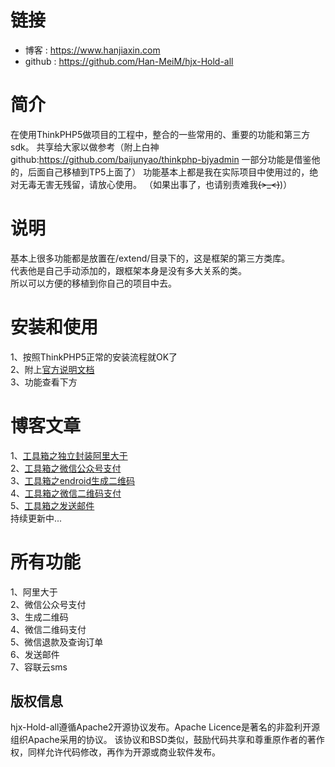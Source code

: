 链接
===============
- 博客 : https://www.hanjiaxin.com
- github : https://github.com/Han-MeiM/hjx-Hold-all

简介
===============
在使用ThinkPHP5做项目的工程中，整合的一些常用的、重要的功能和第三方sdk。
共享给大家以做参考（附上白神github:https://github.com/baijunyao/thinkphp-bjyadmin  一部分功能是借鉴他的，后面自己移植到TP5上面了）
功能基本上都是我在实际项目中使用过的，绝对无毒无害无残留，请放心使用。  （如果出事了，也请别责难我~~~~(>_<)~~~~)）

说明
===============
基本上很多功能都是放置在/extend/目录下的，这是框架的第三方类库。  
代表他是自己手动添加的，跟框架本身是没有多大关系的类。  
所以可以方便的移植到你自己的项目中去。

安装和使用
===============
1、按照ThinkPHP5正常的安装流程就OK了  
2、附上[官方说明文档](https://www.kancloud.cn/manual/thinkphp5/118003)  
3、功能查看下方

博客文章
===============
1、[工具箱之独立封装阿里大于](https://www.hanjiaxin.com/article/3)  
2、[工具箱之微信公众号支付](https://www.hanjiaxin.com/article/6)  
3、[工具箱之endroid生成二维码](https://www.hanjiaxin.com/article/9)  
4、[工具箱之微信二维码支付](https://www.hanjiaxin.com/article/10)  
5、[工具箱之发送邮件](https://www.hanjiaxin.com/article/11)  
持续更新中...

所有功能
===============
1、阿里大于  
2、微信公众号支付  
3、生成二维码  
4、微信二维码支付  
5、微信退款及查询订单  
6、发送邮件  
7、容联云sms

## 版权信息

hjx-Hold-all遵循Apache2开源协议发布。Apache Licence是著名的非盈利开源组织Apache采用的协议。
该协议和BSD类似，鼓励代码共享和尊重原作者的著作权，同样允许代码修改，再作为开源或商业软件发布。
